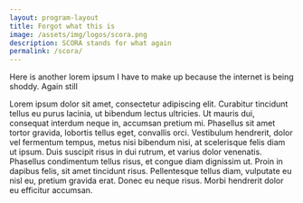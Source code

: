 ```yaml
---
layout: program-layout
title: Forgot what this is
image: /assets/img/logos/scora.png
description: SCORA stands for what again
permalink: /scora/
---
```


Here is another lorem ipsum I have to make up because the internet is being shoddy. Again still

Lorem ipsum dolor sit amet, consectetur adipiscing elit. Curabitur tincidunt tellus eu purus lacinia, ut bibendum lectus ultricies. Ut mauris dui, consequat interdum neque in, accumsan pretium mi. Phasellus sit amet tortor gravida, lobortis tellus eget, convallis orci. Vestibulum hendrerit, dolor vel fermentum tempus, metus nisi bibendum nisi, at scelerisque felis diam ut ipsum. Duis suscipit risus in dui rutrum, et varius dolor venenatis. Phasellus condimentum tellus risus, et congue diam dignissim ut. Proin in dapibus felis, sit amet tincidunt risus. Pellentesque tellus diam, vulputate eu nisl eu, pretium gravida erat. Donec eu neque risus. Morbi hendrerit dolor eu efficitur accumsan.